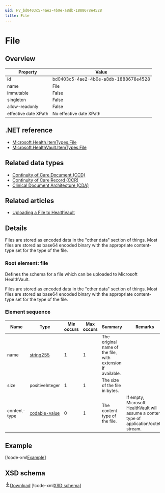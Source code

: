 ```yaml
---
uid: HV_bd0403c5-4ae2-4b0e-a8db-1888678e4528
title: File
---
```


# File

## Overview

Property|Value
---|---
id|bd0403c5-4ae2-4b0e-a8db-1888678e4528
name|File
immutable|False
singleton|False
allow-readonly|False
effective date XPath|No effective date XPath

## .NET reference
- [Microsoft.Health.ItemTypes.File](https://docs.microsoft.com/dotnet/api/microsoft.health.itemtypes.file)
- [Microsoft.HealthVault.ItemTypes.File](https://docs.microsoft.com/dotnet/api/microsoft.healthvault.itemtypes.file)

## Related data types

- [Continuity of Care Document (CCD)](xref:HV_9c48a2b8-952c-4f5a-935d-f3292326bf54)
- [Continuity of Care Record (CCR)](xref:HV_1e1ccbfc-a55d-4d91-8940-fa2fbf73c195)
- [Clinical Document Architecture (CDA)](xref:HV_1ed1cba6-9530-44a3-b7b5-e8219690ebcf)

## Related articles

- [Uploading a File to HealthVault](http://msdn.microsoft.com/en-us/library/ff803586.aspx)

## Details
Files are stored as encoded data in the "other data" section of things. Most files are stored as base64 encoded binary with the appropriate content-type set for the type of the file.

<a name='file'></a>

### Root element: file

Defines the schema for a file which can be uploaded to Microsoft HealthVault.

Files are stored as encoded data in the "other data" section of things. Most files are stored as base64 encoded binary with the appropriate content-type set for the type of the file.

### Element sequence

Name|Type|Min occurs|Max occurs|Summary|Remarks
---|---|---|---|---|---
name|[string255](xref:HV_File_types#string255)|1|1|The original name of the file, with extension if available.|
size|positiveInteger|1|1|The size of the file in bytes.|
content-type|[codable-value](xref:HV_3e730686-781f-4616-aa0d-817bba8eb141#codable-value)|0|1|The content type of the file.|If empty, Microsoft HealthVault will assume a content type of application/octet-stream.

## Example
[!code-xml[Example](../sample-xml/bd0403c5-4ae2-4b0e-a8db-1888678e4528.xml)]

## XSD schema
[![Download](/healthvault/images/download.png)Download](../xsd/file.xsd)
[!code-xml[XSD schema](../xsd/file.xsd)]
